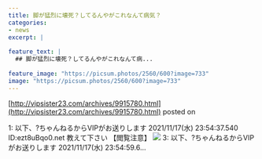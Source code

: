 ```yaml
---
title: 脚が猛烈に壊死？してるんやがこれなんて病気？
categories:
- news
excerpt: |
  
feature_text: |
  ## 脚が猛烈に壊死？してるんやがこれなんて病...
  
feature_image: "https://picsum.photos/2560/600?image=733"
image: "https://picsum.photos/2560/600?image=733"
---
```


[http://vipsister23.com/archives/9915780.html](http://vipsister23.com/archives/9915780.html)
posted on 

<!--more-->

1: 以下、?ちゃんねるからVIPがお送りします 2021/11/17(水) 23:54:37.540 ID:ezt8uBqo0.net 教えて下さい 【閲覧注意】 ![](https://livedoor.blogimg.jp/vipsister23/imgs/9/5/95b5b313-s.jpg) 3: 以下、?ちゃんねるからVIPがお送りします 2021/11/17(水) 23:54:59.6...
